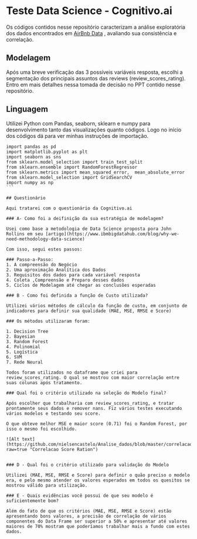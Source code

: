 # Teste Data Science - Cognitivo.ai

Os códigos contidos nesse repositório caracterizam a análise exploratória dos dados encontrados em [AirBnb Data](http://insideairbnb.com/get-the-data.html) , avaliando sua consistência e correlação.

## Modelagem

Após uma breve verificação das 3 possíveis variáveis resposta, escolhi a segmentação dos principais assuntos das reviews (review_scores_rating).
Entro em mais detalhes nessa tomada de decisão no PPT contido nesse repositório.

## Linguagem

Utilizei Python com Pandas, seaborn, sklearn e numpy para desenvolvimento tanto das visualizações quanto códigos. Logo no início dos códigos dá para ver minhas instruções de importação.


````
import pandas as pd
import matplotlib.pyplot as plt
import seaborn as sns
from sklearn.model_selection import train_test_split
from sklearn.ensemble import RandomForestRegressor
from sklearn.metrics import mean_squared_error,  mean_absolute_error
from sklearn.model_selection import GridSearchCV
import numpy as np
```

## Questionário

Aqui tratarei com o questionário da Cognitivo.ai

### A- Como foi a deifinição da sua estratégia de modelagem?

Usei como base a metodologia de Data Science proposta pora John Rollins em seu [artigo](https://www.ibmbigdatahub.com/blog/why-we-need-methodology-data-science)

Com isso, segui estes passos:

### Passo-a-Passo:
1. A compreensão do Negócio
2. Uma aproximação Analítica dos Dados
3. Requisitos dos dados para cada variável resposta
4. Coleta ,Compreensão e Preparo desses dados
5. Ciclos de Modelagem até chegar as conclusões esperadas

### B - Como foi definida a função de Custo utilizada?

Utilizei vários métodos de cálculo da função de custo, em conjunto de indicadores para definir sua qualidade (MAE, MSE, RMSE e Score)

### Os métodos utilizaram foram:

1. Decision Tree
2. Bayesian
3. Random Forest
4. Polinomial
5. Logística
6. SVM
7. Rede Neural

Todos foram utilizados no dataframe que criei para review_scores_rating. O qual se mostrou com maior correlação entre suas colunas após tratamento. 

### Qual foi o critério utilizado na seleção do Modelo final?

Após escolher que trabalharia com review_scores_rating, e tratar prontamente seus dados e remover nans. Fiz vários testes executando vários modelos e testando seu score. 

O que obteve melhor MSE e maior score (0.71) foi o Random Forest, por isso o mesmo foi escolhido.

![Alt text](https://github.com/nielsencastelo/Analise_dados/blob/master/correlacao_score_rationg.png?raw=true "Correlacao Score Ration")


### D - Qual foi o critério utilizado para validação do Modelo

Utilizei (MAE, MSE, RMSE e Score) para definir o quão preciso o modelo era, e pelo mesmo atender os valores esperados em todos os quesitos se mostrou válido para utilização.

### E - Quais evidências você possui de que seu modelo é suficientemente bom?

Além do fato de que os critérios (MAE, MSE, RMSE e Score) estão apresentando bons valores, a precisão de correlação de vários componentes do Data Frame ser superior a 50% e apresentar até valores maiores de 70% mostram que poderíamos trabalhar mais a fundo com estes dados.






